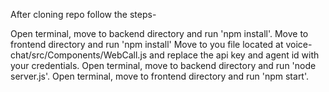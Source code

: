 
After cloning repo follow the steps-

Open terminal, move to backend directory and run 'npm install'.
Move to frontend directory and run 'npm install'
Move to you file located at voice-chat/src/Components/WebCall.js and replace the api key and agent id with your credentials.
Open terminal, move to backend directory and run 'node server.js'.
Open terminal, move to frontend directory and run 'npm start'.
